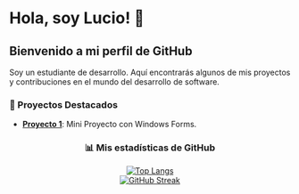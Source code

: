 # Hola, soy Lucio! 👋

## Bienvenido a mi perfil de GitHub

Soy un estudiante de desarrollo. Aquí encontrarás algunos de mis proyectos y contribuciones en el mundo del desarrollo de software.


### 🚀 Proyectos Destacados

- **[Proyecto 1](https://github.com/LucioP7/AnimeDesktop)**: Mini Proyecto con Windows Forms.


<div align="center">

### 📊 Mis estadísticas de GitHub

[![Top Langs](https://github-readme-stats.vercel.app/api/top-langs/?username=LucioP7&langs_count=10&theme=radical&border_radius=15)](https://github.com/anuraghazra/github-readme-stats)
<br>
[![GitHub Streak](https://streak-stats.demolab.com/?user=LucioP7&theme=radical&hide_border=true&border_radius=15&currStreakNum=ff66b2&fire=ff66b2&sideLabels=ff66b2&dates=ff66b2)](https://git.io/streak-stats)

</div>

